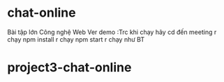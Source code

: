 # chat-online
Bài tập lớn Công nghệ Web Ver demo
:Trc khi chạy hãy cd đến meeting r chạy npm install r chạy npm start r chạy như BT
# project3-chat-online
